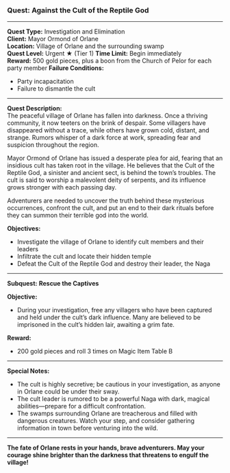 ### Quest: **Against the Cult of the Reptile God**

---

**Quest Type:** Investigation and Elimination  
**Client:** Mayor Ormond of Orlane  
**Location:** Village of Orlane and the surrounding swamp  
**Quest Level:** Urgent ★ (Tier 1) 
**Time Limit:** Begin immediately  
**Reward:** 500 gold pieces, plus a boon from the Church of Pelor for each party member 
**Failure Conditions:**  
- Party incapacitation  
- Failure to dismantle the cult

---

**Quest Description:**  
The peaceful village of Orlane has fallen into darkness. Once a thriving community, it now teeters on the brink of despair. Some villagers have disappeared without a trace, while others have grown cold, distant, and strange. Rumors whisper of a dark force at work, spreading fear and suspicion throughout the region.

Mayor Ormond of Orlane has issued a desperate plea for aid, fearing that an insidious cult has taken root in the village. He believes that the Cult of the Reptile God, a sinister and ancient sect, is behind the town’s troubles. The cult is said to worship a malevolent deity of serpents, and its influence grows stronger with each passing day.

Adventurers are needed to uncover the truth behind these mysterious occurrences, confront the cult, and put an end to their dark rituals before they can summon their terrible god into the world.

**Objectives:**  
- Investigate the village of Orlane to identify cult members and their leaders  
- Infiltrate the cult and locate their hidden temple  
- Defeat the Cult of the Reptile God and destroy their leader, the Naga

---

**Subquest:** **Rescue the Captives**

**Objective:**  
- During your investigation, free any villagers who have been captured and held under the cult’s dark influence. Many are believed to be imprisoned in the cult’s hidden lair, awaiting a grim fate.

**Reward:**  
- 200 gold pieces and roll 3 times on Magic Item Table B

---

**Special Notes:**  
- The cult is highly secretive; be cautious in your investigation, as anyone in Orlane could be under their sway.  
- The cult leader is rumored to be a powerful Naga with dark, magical abilities—prepare for a difficult confrontation.  
- The swamps surrounding Orlane are treacherous and filled with dangerous creatures. Watch your step, and consider gathering information in town before venturing into the wild.

---

**The fate of Orlane rests in your hands, brave adventurers. May your courage shine brighter than the darkness that threatens to engulf the village!**